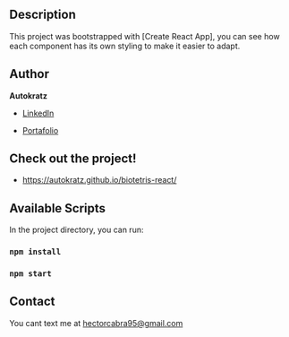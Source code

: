 ## Description

This project was bootstrapped with [Create React App], you can see how each component has its own styling to make it easier to adapt.

## Author 

**Autokratz**

* [LinkedIn](linkedin.com/in/hectorcabra)

* [Portafolio](https://autokratz.github.io/Autokratz-portfolio/)

## Check out the project!

- https://autokratz.github.io/biotetris-react/

## Available Scripts

In the project directory, you can run:

### `npm install`
### `npm start`

## Contact

You cant text me at hectorcabra95@gmail.com
